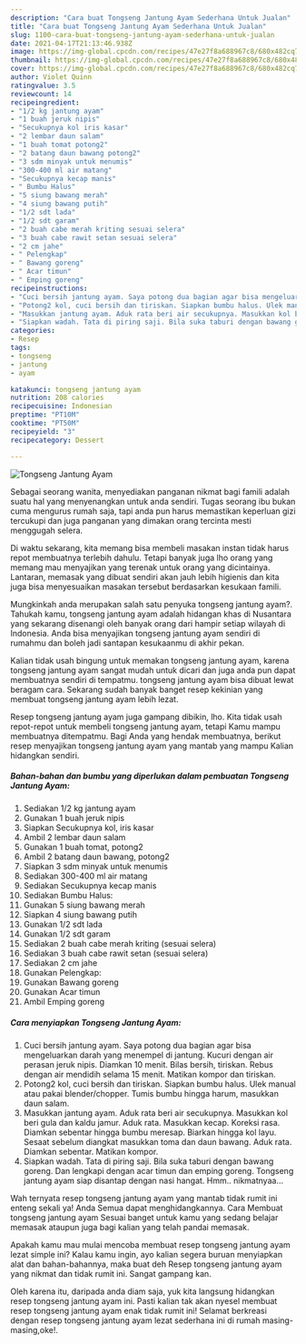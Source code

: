 ```yaml
---
description: "Cara buat Tongseng Jantung Ayam Sederhana Untuk Jualan"
title: "Cara buat Tongseng Jantung Ayam Sederhana Untuk Jualan"
slug: 1100-cara-buat-tongseng-jantung-ayam-sederhana-untuk-jualan
date: 2021-04-17T21:13:46.938Z
image: https://img-global.cpcdn.com/recipes/47e27f8a688967c8/680x482cq70/tongseng-jantung-ayam-foto-resep-utama.jpg
thumbnail: https://img-global.cpcdn.com/recipes/47e27f8a688967c8/680x482cq70/tongseng-jantung-ayam-foto-resep-utama.jpg
cover: https://img-global.cpcdn.com/recipes/47e27f8a688967c8/680x482cq70/tongseng-jantung-ayam-foto-resep-utama.jpg
author: Violet Quinn
ratingvalue: 3.5
reviewcount: 14
recipeingredient:
- "1/2 kg jantung ayam"
- "1 buah jeruk nipis"
- "Secukupnya kol iris kasar"
- "2 lembar daun salam"
- "1 buah tomat potong2"
- "2 batang daun bawang potong2"
- "3 sdm minyak untuk menumis"
- "300-400 ml air matang"
- "Secukupnya kecap manis"
- " Bumbu Halus"
- "5 siung bawang merah"
- "4 siung bawang putih"
- "1/2 sdt lada"
- "1/2 sdt garam"
- "2 buah cabe merah kriting sesuai selera"
- "3 buah cabe rawit setan sesuai selera"
- "2 cm jahe"
- " Pelengkap"
- " Bawang goreng"
- " Acar timun"
- " Emping goreng"
recipeinstructions:
- "Cuci bersih jantung ayam. Saya potong dua bagian agar bisa mengeluarkan darah yang menempel di jantung. Kucuri dengan air perasan jeruk nipis. Diamkan 10 menit. Bilas bersih, tiriskan. Rebus dengan air mendidih selama 15 menit. Matikan kompor dan tiriskan."
- "Potong2 kol, cuci bersih dan tiriskan. Siapkan bumbu halus. Ulek manual atau pakai blender/chopper. Tumis bumbu hingga harum, masukkan daun salam."
- "Masukkan jantung ayam. Aduk rata beri air secukupnya. Masukkan kol beri gula dan kaldu jamur. Aduk rata. Masukkan kecap. Koreksi rasa. Diamkan sebentar hingga bumbu meresap. Biarkan hingga kol layu. Sesaat sebelum diangkat masukkan toma dan daun bawang. Aduk rata. Diamkan sebentar. Matikan kompor."
- "Siapkan wadah. Tata di piring saji. Bila suka taburi dengan bawang goreng. Dan lengkapi dengan acar timun dan emping goreng. Tongseng jantung ayam siap disantap dengan nasi hangat. Hmm.. nikmatnyaa..."
categories:
- Resep
tags:
- tongseng
- jantung
- ayam

katakunci: tongseng jantung ayam 
nutrition: 208 calories
recipecuisine: Indonesian
preptime: "PT10M"
cooktime: "PT50M"
recipeyield: "3"
recipecategory: Dessert

---
```



![Tongseng Jantung Ayam](https://img-global.cpcdn.com/recipes/47e27f8a688967c8/680x482cq70/tongseng-jantung-ayam-foto-resep-utama.jpg)

Sebagai seorang wanita, menyediakan panganan nikmat bagi famili adalah suatu hal yang menyenangkan untuk anda sendiri. Tugas seorang ibu bukan cuma mengurus rumah saja, tapi anda pun harus memastikan keperluan gizi tercukupi dan juga panganan yang dimakan orang tercinta mesti menggugah selera.

Di waktu  sekarang, kita memang bisa membeli masakan instan tidak harus repot membuatnya terlebih dahulu. Tetapi banyak juga lho orang yang memang mau menyajikan yang terenak untuk orang yang dicintainya. Lantaran, memasak yang dibuat sendiri akan jauh lebih higienis dan kita juga bisa menyesuaikan masakan tersebut berdasarkan kesukaan famili. 



Mungkinkah anda merupakan salah satu penyuka tongseng jantung ayam?. Tahukah kamu, tongseng jantung ayam adalah hidangan khas di Nusantara yang sekarang disenangi oleh banyak orang dari hampir setiap wilayah di Indonesia. Anda bisa menyajikan tongseng jantung ayam sendiri di rumahmu dan boleh jadi santapan kesukaanmu di akhir pekan.

Kalian tidak usah bingung untuk memakan tongseng jantung ayam, karena tongseng jantung ayam sangat mudah untuk dicari dan juga anda pun dapat membuatnya sendiri di tempatmu. tongseng jantung ayam bisa dibuat lewat beragam cara. Sekarang sudah banyak banget resep kekinian yang membuat tongseng jantung ayam lebih lezat.

Resep tongseng jantung ayam juga gampang dibikin, lho. Kita tidak usah repot-repot untuk membeli tongseng jantung ayam, tetapi Kamu mampu membuatnya ditempatmu. Bagi Anda yang hendak membuatnya, berikut resep menyajikan tongseng jantung ayam yang mantab yang mampu Kalian hidangkan sendiri.

<!--inarticleads1-->

##### Bahan-bahan dan bumbu yang diperlukan dalam pembuatan Tongseng Jantung Ayam:

1. Sediakan 1/2 kg jantung ayam
1. Gunakan 1 buah jeruk nipis
1. Siapkan Secukupnya kol, iris kasar
1. Ambil 2 lembar daun salam
1. Gunakan 1 buah tomat, potong2
1. Ambil 2 batang daun bawang, potong2
1. Siapkan 3 sdm minyak untuk menumis
1. Sediakan 300-400 ml air matang
1. Sediakan Secukupnya kecap manis
1. Sediakan  Bumbu Halus:
1. Gunakan 5 siung bawang merah
1. Siapkan 4 siung bawang putih
1. Gunakan 1/2 sdt lada
1. Gunakan 1/2 sdt garam
1. Sediakan 2 buah cabe merah kriting (sesuai selera)
1. Sediakan 3 buah cabe rawit setan (sesuai selera)
1. Sediakan 2 cm jahe
1. Gunakan  Pelengkap:
1. Gunakan  Bawang goreng
1. Gunakan  Acar timun
1. Ambil  Emping goreng




<!--inarticleads2-->

##### Cara menyiapkan Tongseng Jantung Ayam:

1. Cuci bersih jantung ayam. Saya potong dua bagian agar bisa mengeluarkan darah yang menempel di jantung. Kucuri dengan air perasan jeruk nipis. Diamkan 10 menit. Bilas bersih, tiriskan. Rebus dengan air mendidih selama 15 menit. Matikan kompor dan tiriskan.
1. Potong2 kol, cuci bersih dan tiriskan. Siapkan bumbu halus. Ulek manual atau pakai blender/chopper. Tumis bumbu hingga harum, masukkan daun salam.
1. Masukkan jantung ayam. Aduk rata beri air secukupnya. Masukkan kol beri gula dan kaldu jamur. Aduk rata. Masukkan kecap. Koreksi rasa. Diamkan sebentar hingga bumbu meresap. Biarkan hingga kol layu. Sesaat sebelum diangkat masukkan toma dan daun bawang. Aduk rata. Diamkan sebentar. Matikan kompor.
1. Siapkan wadah. Tata di piring saji. Bila suka taburi dengan bawang goreng. Dan lengkapi dengan acar timun dan emping goreng. Tongseng jantung ayam siap disantap dengan nasi hangat. Hmm.. nikmatnyaa...




Wah ternyata resep tongseng jantung ayam yang mantab tidak rumit ini enteng sekali ya! Anda Semua dapat menghidangkannya. Cara Membuat tongseng jantung ayam Sesuai banget untuk kamu yang sedang belajar memasak ataupun juga bagi kalian yang telah pandai memasak.

Apakah kamu mau mulai mencoba membuat resep tongseng jantung ayam lezat simple ini? Kalau kamu ingin, ayo kalian segera buruan menyiapkan alat dan bahan-bahannya, maka buat deh Resep tongseng jantung ayam yang nikmat dan tidak rumit ini. Sangat gampang kan. 

Oleh karena itu, daripada anda diam saja, yuk kita langsung hidangkan resep tongseng jantung ayam ini. Pasti kalian tak akan nyesel membuat resep tongseng jantung ayam enak tidak rumit ini! Selamat berkreasi dengan resep tongseng jantung ayam lezat sederhana ini di rumah masing-masing,oke!.

